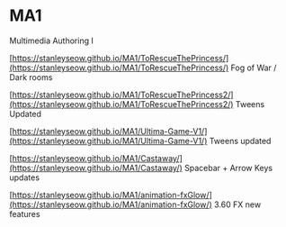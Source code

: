 # MA1
Multimedia Authoring I

[https://stanleyseow.github.io/MA1/ToRescueThePrincess/](https://stanleyseow.github.io/MA1/ToRescueThePrincess/) Fog of War / Dark rooms

[https://stanleyseow.github.io/MA1/ToRescueThePrincess2/](https://stanleyseow.github.io/MA1/ToRescueThePrincess2/) Tweens Updated

[https://stanleyseow.github.io/MA1/Ultima-Game-V1/](https://stanleyseow.github.io/MA1/Ultima-Game-V1/) Tweens updated 

[https://stanleyseow.github.io/MA1/Castaway/](https://stanleyseow.github.io/MA1/Castaway/) Spacebar + Arrow Keys updates 

[https://stanleyseow.github.io/MA1/animation-fxGlow/](https://stanleyseow.github.io/MA1/animation-fxGlow/) 3.60 FX new features 




